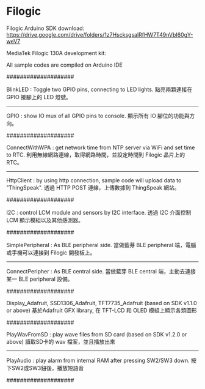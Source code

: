 # Filogic
Filogic Arduino SDK download: https://drive.google.com/drive/folders/1z7HscksgsalRfHW7T49nVbI60gY-weV7

MediaTek Filogic 130A development kit:

All sample codes are compiled on Arduino IDE

####################

BlinkLED : Toggle two GPIO pins, connecting to LED lights. 
點亮兩顆連接在 GPIO 接腳上的 LED 燈號。

--------------------

GPIO : show IO mux of all GPIO pins to console. 
顯示所有 IO 腳位的功能與方向。

####################

ConnectWithWPA : get network time from NTP server via WiFi and set time to RTC. 
利用無線網路連線，取得網路時間，並設定時間到 Filogic 晶片上的 RTC。

--------------------

HttpClient : by using http connection, sample code will upload data to "ThingSpeak". 
透過 HTTP POST 連線，上傳數據到 ThingSpeak 網站。

####################

I2C : control LCM module and sensors by I2C interface. 
透過 I2C 介面控制 LCM 顯示模組以及其他感測器。

####################

SimplePeripheral : As BLE peripheral side. 
當做藍芽 BLE peripheral 端，電腦或手機可以連接到 Filogic 開發板上。

--------------------

ConnectPeripher : As BLE central side. 
當做藍芽 BLE central 端，主動去連接某一 BLE peripheral 設備。

####################

Display_Adafruit, SSD1306_Adafruit, TFT7735_Adafruit (based on SDK v1.1.0 or above)
基於Adafruit GFX library, 在 TFT-LCD 和 OLED 模組上顯示各類圖形

####################

PlayWavFromSD : play wave files from SD card (based on SDK v1.2.0 or above)
讀取SD卡的 wav 檔案，並且播放出來

--------------------

PlayAudio : play alarm from internal RAM after pressing SW2/SW3 down.
按下SW2或SW3鈕後，播放短語音

####################